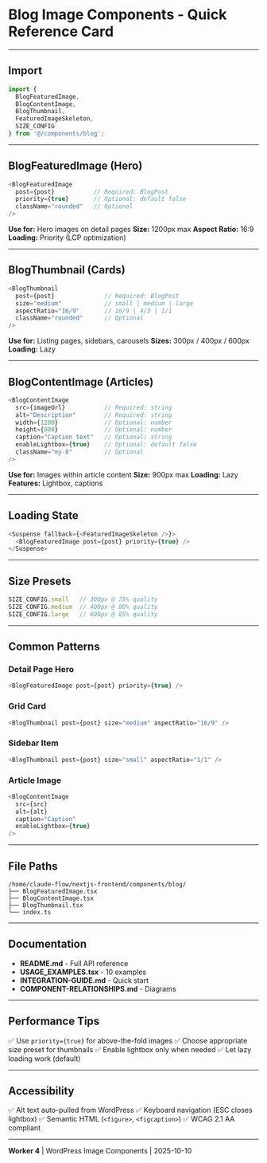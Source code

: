 # Blog Image Components - Quick Reference Card

---

## Import

```typescript
import {
  BlogFeaturedImage,
  BlogContentImage,
  BlogThumbnail,
  FeaturedImageSkeleton,
  SIZE_CONFIG
} from '@/components/blog';
```

---

## BlogFeaturedImage (Hero)

```typescript
<BlogFeaturedImage
  post={post}           // Required: BlogPost
  priority={true}       // Optional: default false
  className="rounded"   // Optional
/>
```

**Use for:** Hero images on detail pages
**Size:** 1200px max
**Aspect Ratio:** 16:9
**Loading:** Priority (LCP optimization)

---

## BlogThumbnail (Cards)

```typescript
<BlogThumbnail
  post={post}              // Required: BlogPost
  size="medium"            // small | medium | large
  aspectRatio="16/9"       // 16/9 | 4/3 | 1/1
  className="rounded"      // Optional
/>
```

**Use for:** Listing pages, sidebars, carousels
**Sizes:** 300px / 400px / 600px
**Loading:** Lazy

---

## BlogContentImage (Articles)

```typescript
<BlogContentImage
  src={imageUrl}           // Required: string
  alt="Description"        // Required: string
  width={1200}             // Optional: number
  height={800}             // Optional: number
  caption="Caption text"   // Optional: string
  enableLightbox={true}    // Optional: default false
  className="my-8"         // Optional
/>
```

**Use for:** Images within article content
**Size:** 900px max
**Loading:** Lazy
**Features:** Lightbox, captions

---

## Loading State

```typescript
<Suspense fallback={<FeaturedImageSkeleton />}>
  <BlogFeaturedImage post={post} priority={true} />
</Suspense>
```

---

## Size Presets

```typescript
SIZE_CONFIG.small   // 300px @ 75% quality
SIZE_CONFIG.medium  // 400px @ 80% quality
SIZE_CONFIG.large   // 600px @ 85% quality
```

---

## Common Patterns

### Detail Page Hero
```typescript
<BlogFeaturedImage post={post} priority={true} />
```

### Grid Card
```typescript
<BlogThumbnail post={post} size="medium" aspectRatio="16/9" />
```

### Sidebar Item
```typescript
<BlogThumbnail post={post} size="small" aspectRatio="1/1" />
```

### Article Image
```typescript
<BlogContentImage
  src={src}
  alt={alt}
  caption="Caption"
  enableLightbox={true}
/>
```

---

## File Paths

```
/home/claude-flow/nextjs-frontend/components/blog/
├── BlogFeaturedImage.tsx
├── BlogContentImage.tsx
├── BlogThumbnail.tsx
└── index.ts
```

---

## Documentation

- **README.md** - Full API reference
- **USAGE_EXAMPLES.tsx** - 10 examples
- **INTEGRATION-GUIDE.md** - Quick start
- **COMPONENT-RELATIONSHIPS.md** - Diagrams

---

## Performance Tips

✅ Use `priority={true}` for above-the-fold images
✅ Choose appropriate size preset for thumbnails
✅ Enable lightbox only when needed
✅ Let lazy loading work (default)

---

## Accessibility

✅ Alt text auto-pulled from WordPress
✅ Keyboard navigation (ESC closes lightbox)
✅ Semantic HTML (`<figure>`, `<figcaption>`)
✅ WCAG 2.1 AA compliant

---

**Worker 4** | WordPress Image Components | 2025-10-10
